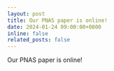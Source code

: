 ```yaml
---
layout: post
title: Our PNAS paper is online!
date: 2024-01-24 09:00:00+0800
inline: false
related_posts: false
---
```


Our PNAS paper is online!

